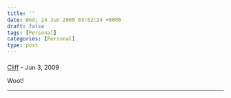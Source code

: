 ```yaml
---
title: ''
date: Wed, 24 Jun 2009 03:52:24 +0000
draft: false
tags: [Personal]
categories: [Personal]
type: post
---
```



#### 
[Cliff]( "cperry@redhat.com") - <time datetime="2009-06-24 18:21:16">Jun 3, 2009</time>

Woot!
<hr />
